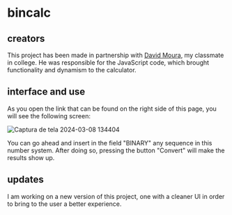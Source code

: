 # bincalc

## creators
This project has been made in partnership with <a href="https://gitub.com/enderzerobl">David Moura</a>, my classmate in college. He was responsible for the JavaScript code, which brought functionality and dynamism to the calculator.

## interface and use
As you open the link that can be found on the right side of this page, you will see the following screen:

![Captura de tela 2024-03-08 134404](https://github.com/realBruno/bincalc/assets/123336000/257d35b8-bd96-46fe-ba6b-c2983b3bac4d)

You can go ahead and insert in the field "BINARY" any sequence in this number system. After doing so, pressing the button "Convert" will make the results show up.

## updates
I am working on a new version of this project, one with a cleaner UI in order to bring to the user a better experience.
